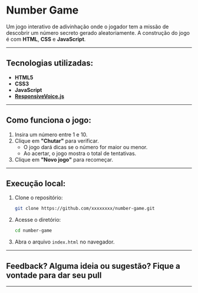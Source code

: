 # Number Game

Um jogo interativo de adivinhação onde o jogador tem a missão de descobrir um número secreto gerado aleatoriamente. A construção do jogo é com **HTML**, **CSS** e **JavaScript**.

---

## Tecnologias utilizadas:
- **HTML5**
- **CSS3**
- **JavaScript**
- **[ResponsiveVoice.js](https://responsivevoice.org/)**

---

## Como funciona o jogo:
1. Insira um número entre 1 e 10.
2. Clique em **"Chutar"** para verificar.
   - O jogo dará dicas se o número for maior ou menor.
   - Ao acertar, o jogo mostra o total de tentativas.
3. Clique em **"Novo jogo"** para recomeçar.


---

## Execução local:
1. Clone o repositório:
   ```bash
   git clone https://github.com/xxxxxxxx/number-game.git
   ```
2. Acesse o diretório:
   ```bash
   cd number-game
   ```
3. Abra o arquivo `index.html` no navegador.

---

## Feedback? Alguma ideia ou sugestão? Fique a vontade para dar seu pull
---
